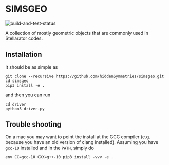 # SIMSGEO

![build-and-test-status](https://github.com/hiddenSymmetries/simsgeo/workflows/Build%20&%20Test/badge.svg)


A collection of mostly geometric objects that are commonly used in Stellarator codes.


## Installation

It should be as simple as 

    git clone --recursive https://github.com/hiddenSymmetries/simsgeo.git
    cd simsgeo
    pip3 install -e .

and then you can run

    cd driver
    python3 driver.py

## Trouble shooting

On a mac you may want to point the install at the GCC compiler (e.g. because you have an old version of clang installed). Assuming you have `gcc-10` installed and in the `PATH`, simply do

    env CC=gcc-10 CXX=g++-10 pip3 install -vvv -e .
